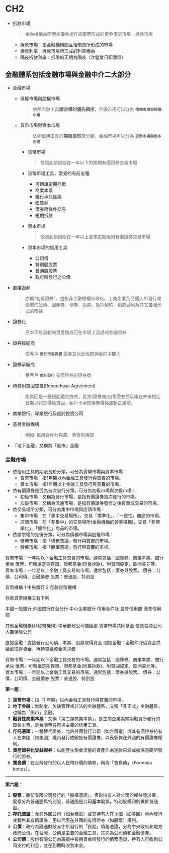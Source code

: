 # CH2
- 拆款市場  
  > 金融機構為因應準備金提存需要而形成的資金借貸市場：拆款市場  
   - 拆款市場：指金融機構間互相借貸所形成的市場  
   - 拆款利率：拆款市場所形成的利率稱為  
   - 隔夜拆款利率：拆借的天期為隔夜（次營業日即清償）  

## 金融體系包括金融市場與金融中介二大部分

- 金融市場
  - 債權市場與股權巿場  
    > 依照金融工具**請求權的優先順序**，金融市場可以分為 **`債權市場與股權巿場`**
  
  - 貨幣市場與資本市場
    > 依照信用工具的**期限長短**來分類，金融市場可以分為 **`貨幣市場與資本市場`**
    
    - 貨幣市場  
      > 依照到期限期在一年以下的短期有價證券交易市場  
    - 貨幣市場工具，常見的有前五種
      - 可轉讓定期存單
      - 商業本票
      - 銀行承兌匯票
      - 國庫券
      - 債券附條件交易
      - 短期拆款

    - 資本市場  
      > 依照到期限期在一年以上或未定期限的有價證券交易市場  
    - 資本市場的信用工具
      - 公司債
      - 特別股股票
      - 普通股股票
      - 政府所發行之公債

- 直接證券  
  > 亦稱“初級證券”。是指非金融機構如政府、工商企業乃至個人所發行或簽署的公債、國庫券、債券、股票、抵押契約、借款合同及其它各種形式的票據  

- 證券化
  > 原本不易流動的資產換成可在市場上流通的金融證券

- 證券經紀商
  > 受客戶 **`委托代客買賣`** 證券並以此收取佣金的中間人

- 證券承銷商
  > 受客戶 **`委託發行`** 有價證券的證券商

- 債券附買回交易(Repurchase Agreement)
  > 附買回是一種短期融資方式，賣方(證券商)出售證券並承諾在未來約定日期以約定價格買回，客戶不承擔債券價格波動之風險。

- 商業銀行、專業銀行及信託投資公司

- 基層金融機構
  > 例如: 信用合作社與農、漁會信用部

- 「地下金融」又稱為「黑市」金融

### 金融市場
- 依信用工具的期限長短分類，可分為貨幣市場與資本市場：
  - 貨幣市場：指1年期以內金融工具發行與買賣的市場。
  - 資本市場：指1年期以上金融工具發行與買賣的市場。
- 依有價證券是否為首次發行分類，可分為初級市場與次級市場：
  - 初級市場：又稱為發行市場，是指有價證券首次發行的市場。
  - 次級市場：又稱為流通市場，是指有價證券發行之後買賣或交易的市場。
- 依交易場所分類，可分為集中市場與店頭市場：
  - 集中市場：在「集中交易場所」，交易「標準化」、「一致性」商品的市場。
  - 店頭市場：在「非集中」的交易場所(金融機構的營業櫃檯)，交易「非標準化」、「個性化」商品的市場。
- 依請求權的先後分類，可分為債務市場與股權市場：
  - 債務市場：指「債務憑證」發行與買賣的市場。
  - 股權市場：指「股權憑證」發行與買賣的市場。


貨幣市場：一年期以下金融工具交易的市場。通常包括：國庫券、商業本票、銀行承兌  匯票、可轉讓定期存單、聯邦基金(同業拆款)、附買回協定、歐洲美元等。
資本市場：一年期以上金融工具交易的市場。通常包括：債券與股票。
債券：公債、公司債、金融債券
股票：普通股、特別股


貨幣機構 1 中央銀行 2 存款貨幣機構 

存款貨幣機構又有下列 

本國一般銀行 
外國銀行在台分行 
中小企業銀行 
信用合作社 
農會信用部 
漁會信用部 

其他金融機構(非貨幣機構) 
中華郵政公司儲匯處 
貨幣市場共同基金 
信託投資公司 
人壽保險公司 

直接金融：直接發行公司債、本票、股票取得資金
間接金融：金融仲介從資金供給處取得資金，再轉貸給資金需求者

貨幣市場：一年期以下金融工具交易的市場。通常包括：國庫券、商業本票、銀行承兌  匯票、可轉讓定期存單、聯邦基金(同業拆款)、附買回協定、歐洲美元等。
資本市場：一年期以上金融工具交易的市場。通常包括：債券與股票。
債券：公債、公司債、金融債券
股票：普通股、特別股


**第一題**：

1. **貨幣市場**：指「1 年期」以內金融工具發行與買賣的市場。
2. **地下金融**：無制度、欠缺管理或非法的金融體系，又稱「非正式」金融體系，也稱為「黑市」金融。
3. **融資性商業本票**：又稱「第二類商業本票」，是工商企業為短期融資所發行的商業本票，是台灣票券市場主要的信用工具。
4. **存託憑證**：一種替代證券，允許外國發行公司（如台積電）或其有價證券持有人在本國（如美國）境內發行或銷售有價證券，以表彰其在外國的有價證券權利。
5. **資產證券化受益證券**：以能產生現金流量的資產作為還款來源或擔保基礎所發行的證券。
6. **寶島債**：在台灣發行的以人民幣計價的債券，稱為「寶島債」（Formosa bonds）。

---

**第六題**：

1. **股票**：股份有限公司發行的「股權憑證」，表彰持有人對公司的權益請求權。股票分為普通股與特別股，普通股是公司基本股票，特別股權利則異於普通股。
2. **存託憑證**：允許外國公司（如台積電）或其持有人在本國（如美國）境內發行或銷售其有價證券，用以代表在外國的有價證券（如股票）權利。
3. **公債**：政府為融通財政赤字所發行的「長期」債務憑證，分為中央政府和地方政府公債。在台灣，公債是主要的金融工具，其次為公司債和金融債券。
4. **公司債**：股份有限公司為籌措中長期資金所發行的債務憑證，持有人可收到公司支付的利息，並在到期時收到本金。
